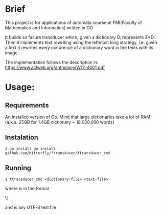 # Brief

This project is for applications of automata  course at FMI(Faculty of Mathematics and Informatics) written in GO

It builds an failure transducer which, given a dictionary D, represents Σ*D. Then it implements text rewriting using the leftmost long strategy, i.e.
given a text it rewrites every occurence of a dictionary word in the texts with its image.

The implementation follows the description in: https://www.aclweb.org/anthology/W17-4001.pdf

# Usage:

## Requirements

An installed version of Go.
Mind that large dictionaries take a lot of RAM (a.k.a. 25GB for 1.4GB dictionary ~ 18,000,000 words)

## Instalation

    $ go install go install github.com/bitterfly/ftransducer/ftransducer_cmd


## Running

    $ ftransducer_cmd <dictionary-file> <text-file>
    
where <dictionary-file> is in the format

<non-empty-string>\t<string>

and <text-file> is any UTF-8 text file
